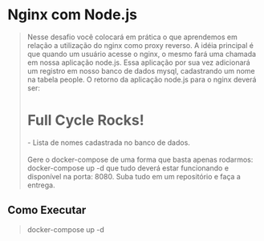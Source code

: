 # Nginx com Node.js

> Nesse desafio você colocará em prática o que aprendemos em relação a utilização do nginx como proxy reverso. A idéia principal é que quando um usuário acesse o nginx, o mesmo fará uma chamada em nossa aplicação node.js. Essa aplicação por sua vez adicionará um registro em nosso banco de dados mysql, cadastrando um nome na tabela people.
O retorno da aplicação node.js para o nginx deverá ser:
><h1>Full Cycle Rocks!</h1>
>- Lista de nomes cadastrada no banco de dados.<br/><br/>
>Gere o docker-compose de uma forma que basta apenas rodarmos: docker-compose up -d que tudo deverá estar funcionando e disponível na porta: 8080.
>Suba tudo em um repositório e faça a entrega.

## Como Executar
> docker-compose up -d
